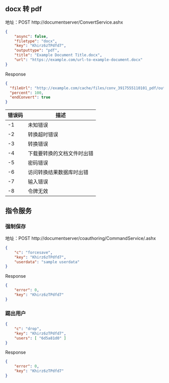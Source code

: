 ## docx 转 pdf

地址：POST http://documentserver/ConvertService.ashx
```json
{
    "async": false,
    "filetype": "docx",
    "key": "Khirz6zTPdfd7",
    "outputtype": "pdf",
    "title": "Example Document Title.docx",
    "url": "https://example.com/url-to-example-document.docx"
}
```

Response

```json
{
  "fileUrl": "http://example.com/cache/files/conv_3917555110101_pdf/output.pdf/Example%20Document%20Title.pdf?md5=Yi-k3hvnnp_30xfBQ9gcFg&expires=1663401660&disposition=attachment&filename=Example%20Document%20Title.pdf",
  "percent": 100,
  "endConvert": true
}
```


| 错误码 | 描述                       |
| ------ | -------------------------- |
| -1     | 未知错误                   |
| -2     | 转换超时错误               |
| -3     | 转换错误                   |
| -4     | 下载要转换的文档文件时出错 |
| -5     | 密码错误                   |
| -6     | 访问转换结果数据库时出错   |
| -7     | 输入错误                   |
| -8     | 令牌无效                   |


## 指令服务

### 强制保存

地址：POST http://documentserver/coauthoring/CommandService/.ashx

```json
{
    "c": "forcesave",
    "key": "Khirz6zTPdfd7",
    "userdata": "sample userdata"
}
```

Response

```json
{
    "error": 0,
    "key": "Khirz6zTPdfd7"
}
```

### 踢出用户

```json
{
    "c": "drop",
    "key": "Khirz6zTPdfd7",
    "users": [ "6d5a81d0" ]
}
```

Response

```json
{
    "error": 0,
    "key": "Khirz6zTPdfd7"
}
```



<script setup>
import Footer from '../components/Footer.vue'
</script>

<Footer/>